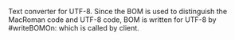 Text converter for UTF-8.  Since the BOM is used to distinguish the MacRoman code and UTF-8 code, BOM is written for UTF-8 by #writeBOMOn: which is called by client.